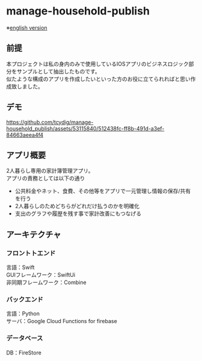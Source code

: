 # manage-household-publish
※[english version](https://github.com/tcydig/manage-household_publish/blob/main/readme/en/README.md)

## 前提
本プロジェクトは私の身内のみで使用しているIOSアプリのビジネスロジック部分をサンプルとして抽出したものです。<br>
似たような構成のアプリを作成したいといった方のお役に立てられればと思い作成致しました。

## デモ
https://github.com/tcydig/manage-household_publish/assets/53115840/512438fc-ff8b-491d-a3ef-84663aeea4f4

## アプリ概要
2人暮らし専用の家計簿管理アプリ。<br>
アプリの責務としては以下の通り
- 公共料金やネット、食費、その他等をアプリで一元管理し情報の保存/共有を行う
- 2人暮らしのためどちらがどれだけ払うのかを明確化
- 支出のグラフや履歴を残す事で家計改善にもつなげる

## アーキテクチャ
### フロントトエンド
言語：Swift <br>
GUIフレームワーク：SwiftUi<br>
非同期フレームワーク：Combine<br>

### バックエンド
言語：Python<br>
サーバ：Google Cloud Functions for firebase<br>

### データベース
DB：FireStore
